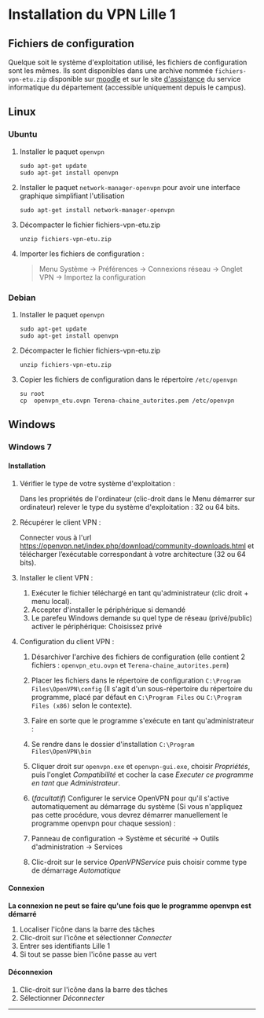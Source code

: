 # Installation du VPN Lille 1

## Fichiers de configuration

Quelque soit le système d'exploitation utilisé, les fichiers de configuration sont les mêmes. Ils sont disponibles dans une archive nommée `fichiers-vpn-etu.zip` disponible sur [moodle](http://moodle.univ-lille1.fr/mod/resource/view.php?id=77862) et sur le site [d'assistance](https://assistance.iut-infobio.priv.univ-lille1.fr/files/_vpn/fichiers_VPN_ETU.zip) du service informatique du département (accessible uniquement depuis le campus).

## Linux

### Ubuntu

 1. Installer le paquet `openvpn`

        sudo apt-get update
        sudo apt-get install openvpn

 2. Installer le paquet `network-manager-openvpn` pour avoir une interface graphique simplifiant l'utilisation

        sudo apt-get install network-manager-openvpn

 3. Décompacter le fichier  fichiers-vpn-etu.zip

        unzip fichiers-vpn-etu.zip

 4. Importer les fichiers de configuration :

    > Menu Système → Préférences → Connexions réseau → Onglet VPN → Importez la configuration 

### Debian

 1. Installer le paquet `openvpn`

        sudo apt-get update
        sudo apt-get install openvpn


 2. Décompacter le fichier  fichiers-vpn-etu.zip

        unzip fichiers-vpn-etu.zip

 3. Copier les fichiers de configuration dans le répertoire `/etc/openvpn`

        su root
        cp  openvpn_etu.ovpn Terena-chaine_autorites.pem /etc/openvpn

## Windows

### Windows 7

#### Installation

 1. Vérifier le type de votre système d'exploitation :

    Dans les propriétés  de l'ordinateur (clic-droit dans le Menu démarrer sur ordinateur) relever le type du système d'exploitation : 32 ou 64 bits.

 2. Récupérer le client VPN :

    Connecter vous à l'url <https://openvpn.net/index.php/download/community-downloads.html> et télécharger l’exécutable correspondant à votre architecture (32 ou 64 bits).

 3. Installer le client VPN :

    1. Exécuter le fichier téléchargé en tant qu'administrateur (clic droit + menu local).
    2. Accepter d'installer le périphérique si demandé
    3. Le parefeu Windows demande su quel type de réseau (privé/public) activer le périphérique: Choisissez privé
 4. Configuration du client VPN :

    1. Désarchiver l'archive des fichiers de configuration (elle contient 2 fichiers : `openvpn_etu.ovpn` et `Terena-chaine_autorites.perm`)
    2. Placer les fichiers dans le répertoire de configuration `C:\Program Files\OpenVPN\config` (Il s'agit d'un sous-répertoire du répertoire du programme, placé par défaut en `C:\Program Files` ou `C:\Program Files (x86)` selon le contexte).
    3. Faire en sorte que le programme s'exécute en tant qu'administrateur :

      1. Se rendre dans le dossier d'installation `C:\Program Files\OpenVPN\bin`
      2. Cliquer droit sur `openvpn.exe` et `openvpn-gui.exe`, choisir *Propriétés*, puis l'onglet *Compatibilité* et cocher la case *Executer ce programme en tant que Administrateur*.

    4. (*facultatif*) Configurer le service OpenVPN pour qu'il s'active automatiquement au démarrage du système (Si vous n'appliquez pas cette procédure, vous devrez démarrer manuellement le programme openvpn pour chaque session) :

      1. Panneau de configuration → Système et sécurité → Outils d'administration → Services
      2. Clic-droit sur le service *OpenVPNService* puis choisir comme type de démarrage *Automatique*

#### Connexion

**La connexion ne peut se faire qu'une fois que le programme openvpn est démarré**

 1. Localiser l'icône dans la barre des tâches
 2. Clic-droit sur l'icône et sélectionner *Connecter*
 3. Entrer ses identifiants Lille 1
 4. Si tout se passe bien l'icône passe au vert

#### Déconnexion

 1. Clic-droit sur l'icône dans la barre des tâches
 2. Sélectionner *Déconnecter*

------------------------------------------------------------------------------
